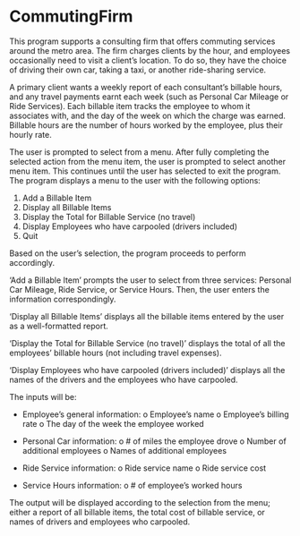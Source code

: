 # CommutingFirm
This program supports a consulting firm that offers commuting services around the metro area. The firm charges clients by the hour, and employees occasionally need to visit a client’s location. To do so, they have the choice of driving their own car, taking a taxi, or another ride-sharing service. 

A primary client wants a weekly report of each consultant’s billable hours, and any travel payments earnt each week 
(such as Personal Car Mileage or Ride Services). Each billable item tracks the employee to whom it associates with, 
and the day of the week on which the charge was earned. Billable hours are the number of hours worked by the employee, 
plus their hourly rate. 

The user is prompted to select from a menu. After fully completing the selected action from the menu item, the user 
is prompted to select another menu item. This continues until the user has selected to exit the program. The program 
displays a menu to the user with the following options:

   1.	Add a Billable Item
   2.	Display all Billable Items
   3.	Display the Total for Billable Service (no travel)
   4.	Display Employees who have carpooled (drivers included)
   5.	Quit
   
Based on the user’s selection, the program proceeds to perform accordingly. 

‘Add a Billable Item’ prompts the user to select from three services: Personal Car Mileage, Ride Service, or 
Service Hours. Then, the user enters the information correspondingly. 

‘Display all Billable Items’ displays all the billable items entered by the user as a well-formatted report.

‘Display the Total for Billable Service (no travel)’ displays the total of all the employees’ billable hours (not 
including travel expenses).

‘Display Employees who have carpooled (drivers included)’ displays all the names of the drivers and the employees who 
have carpooled. 

The inputs will be: 
   -	Employee’s general information: 
      o	Employee’s name
      o	Employee’s billing rate
      o	The day of the week the employee worked
      
   -	Personal Car information: 
      o	# of miles the employee drove
      o	Number of additional employees
      o	Names of additional employees 
      
   -	Ride Service information:
      o	Ride service name
      o	Ride service cost 
      
   -	Service Hours information: 
      o	# of employee’s worked hours 
      
The output will be displayed according to the selection from the menu; either a report of all billable items, 
the total cost of billable service, or names of drivers and employees who carpooled.

